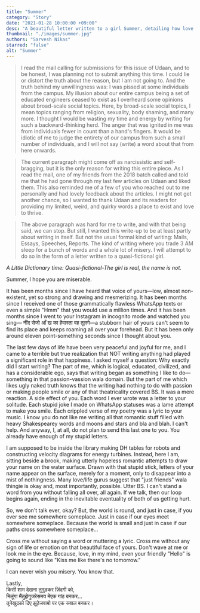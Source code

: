```yaml
---
title: "Summer"
category: "Story"
date: "2021-01-28 10:00:00 +09:00"
desc: "A beautiful letter written to a girl Summer, detailing how love and memories age with time"
thumbnail: "./images/summer.jpg"
authors: "Sarvesh Nikas"
starred: "false"
alt: "Summer"
---
```


>I read the mail calling for submissions for this issue of Udaan, and to be honest, I was planning not to submit anything this time. I could lie or distort the truth about the reason, but I am not going to. And the truth behind my unwillingness was: I was pissed at some individuals from the campus. My illusion about our entire campus being a set of educated engineers ceased to exist as I overheard some opinions about broad-scale social topics. Here, by broad-scale social topics, I mean topics ranging from religion, sexuality, body shaming, and many more. I thought I would be wasting my time and energy by writing for such a backward-thinking herd. The anger that was ignited in me was from individuals fewer in count than a hand's fingers. It would be idiotic of me to judge the entirety of our campus from such a small number of individuals, and I will not say (write) a word about that from here onwards.    

>The current paragraph might come off as narcissistic and self-bragging, but it is the only reason for writing this entire piece. As I read the mail, one of my friends from the  2018 batch called and told me that he had gone through my last few articles on  Udaan and liked them. This also reminded me of a few of you who reached out to me personally and had lovely feedback about the articles. I might not get another chance, so I wanted to thank Udaan and its readers for providing my limited, weird, and quirky words a place to exist and love to thrive.   

>The above paragraph was hard for me to write, and with that being said, we can stop.  But still, I wanted this write-up to be at least partly about writing in itself. But not the usual formal kind of writing: Mails, Essays, Speeches, Reports. The kind of writing where you trade 3 AM sleep for a bunch of words and a whole lot of misery. I will attempt to do so in the form of a letter written to a quasi-fictional girl. 

*A Little Dictionary time: Quasi-fictional-The girl is real, the name is not.*
 
Summer, 
I hope you are miserable.      

It has been months since I have heard that voice of yours—low, almost non-existent,  yet so strong and drawing and mesmerizing. It has been months since I received one of those grammatically flawless WhatsApp texts or even a simple "Hmm" that you would use a million times. And it has been months since I went to your Instagram in incognito mode and watched you sing— नींद सेजो आँ ख का हैवास्ता वह तूलगे—a stubborn hair of yours can't seem to find its place and keeps roaming all over your forehead. But it has been only around eleven point-something seconds since I thought about you.    

The last few days of life have been very peaceful and joyful for me, and I came to a  terrible but true realization that NOT writing anything had played a significant role in that happiness. I asked myself a question: Why exactly did I start writing? The part of me, which is logical, educated, civilized, and has a considerable ego, says that writing began as something I like to do—something in that passion-vassion wala domain. But the part of me which likes ugly naked truth knows that the writing had nothing to do with passion or making people smile or any of that theatricality covered BS. It was a  mere reaction. A side effect of you. Each word I ever wrote was a letter to your solitude.  Each stupid joke I made on WhatsApp statuses was a lame attempt to make you smile.  Each crippled verse of my poetry was a lyric to your music. I know you do not like me writing all that romantic stuff filled with heavy Shakespearey words and moons and stars and bla and blah. I can't help. And anyway, I, at all, do not plan to send this last one to you. You already have enough of my stupid letters.                      

I am supposed to be inside the library making DH tables for robots and constructing velocity diagrams for energy turbines. Instead, here I am, sitting beside a brook,  making utterly hopeless romantic attempts to draw your name on the water surface.  Drawn with that stupid stick, letters of your name appear on the surface, merely for a  moment, only to disappear into a mist of nothingness. Many love/life gurus suggest that "just friends" wala thingie is okay and, most importantly, possible. Utter BS. I can't stand a word from you without falling all over, all again. If we talk, then our loop begins again, ending in the inevitable eventuality of both of us getting hurt.                       

So, we don't talk ever, okay? But, the world is round, and just in case, if you ever see me somewhere someplace. Just in case if our eyes meet somewhere someplace.  Because the world is small and just in case if our paths cross somewhere someplace…                        

Cross me without saying a word or muttering a lyric. Cross me without any sign of life or emotion on that beautiful face of yours. Don't wave at me or look me in the eye.  Because, love, in my mind, even your friendly "Hello" is going to sound like "Kiss me  like there's no tomorrow."                   

I can never wish you misery. You know that.                        

Lastly,                
किसी शाम देखना तुमुड़कर ज़िंदगी को,                              
मिलूंगा मैंतुझेगुजरेसमय मेंएक गांठ बनकर…                       
तूनेखुदको दिए झूठेजवाबो पर एक सवाल बनकर।                         

